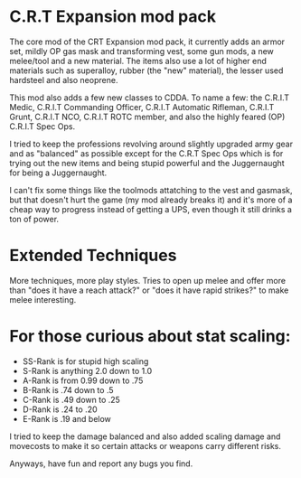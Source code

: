 # C.R.T Expansion mod pack
The core mod of the CRT Expansion mod pack, it currently adds an armor set, mildly OP gas mask and transforming vest, some gun mods, a new melee/tool and a new material. The items also use a lot of higher end materials such as superalloy, rubber (the "new" material), the lesser used hardsteel and also neoprene.

This mod also adds a few new classes to CDDA. To name a few: the C.R.I.T Medic, C.R.I.T Commanding Officer, C.R.I.T Automatic Rifleman, C.R.I.T Grunt, C.R.I.T NCO, C.R.I.T ROTC member, and also the highly feared (OP) C.R.I.T Spec Ops.

I tried to keep the professions revolving around slightly upgraded army gear and as "balanced" as possible except for the C.R.T Spec Ops which is for trying out the new items and being stupid powerful and the Juggernaught for being a Juggernaught.

I can't fix some things like the toolmods attatching to the vest and gasmask, but that doesn't hurt the game (my mod already breaks it) and it's more of a cheap way to progress instead of getting a UPS, even though it still drinks a ton of power.

# Extended Techniques
More techniques, more play styles. Tries to open up melee and offer more than "does it have a reach attack?" or "does it have rapid strikes?" to make melee interesting.

# For those curious about stat scaling:

* SS-Rank is for stupid high scaling
* S-Rank is anything 2.0 down to 1.0
* A-Rank is from 0.99 down to .75
* B-Rank is .74 down to .5
* C-Rank is .49 down to .25
* D-Rank is .24 to .20
* E-Rank is .19 and below

I tried to keep the damage balanced and also added scaling damage and movecosts to make it so certain attacks or weapons carry different risks.

Anyways, have fun and report any bugs you find.
